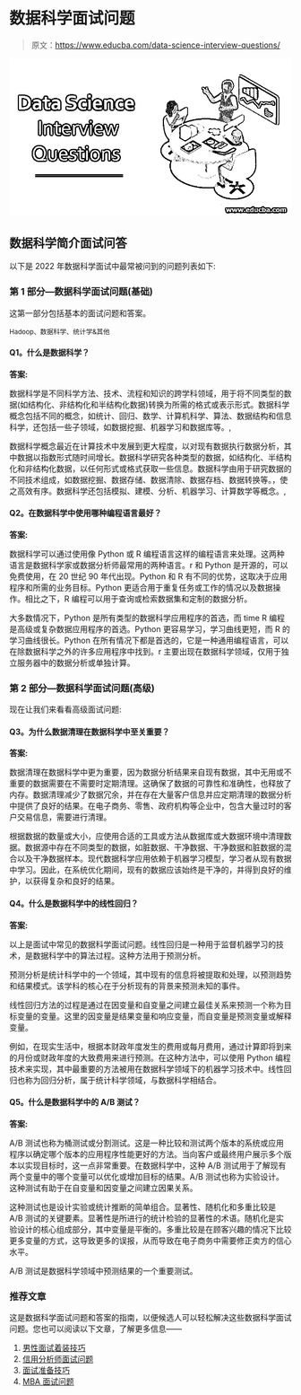 # 数据科学面试问题

> 原文：<https://www.educba.com/data-science-interview-questions/>

![Data Science Interview Questions](img/96315174662e93f4cd956d0499a38e81.png)



## 数据科学简介面试问答

以下是 2022 年数据科学面试中最常被问到的问题列表如下:

### 第 1 部分—数据科学面试问题(基础)

这第一部分包括基本的面试问题和答案。

<small>Hadoop、数据科学、统计学&其他</small>

#### Q1。什么是数据科学？

**答案:**

数据科学是不同科学方法、技术、流程和知识的跨学科领域，用于将不同类型的数据(如结构化、非结构化和半结构化数据)转换为所需的格式或表示形式。数据科学概念包括不同的概念，如统计、回归、数学、计算机科学、算法、数据结构和信息科学，还包括一些子领域，如数据挖掘、机器学习和数据库等。,

数据科学概念最近在计算技术中发展到更大程度，以对现有数据执行数据分析，其中数据以指数形式随时间增长。数据科学研究各种类型的数据，如结构化、半结构化和非结构化数据，以任何形式或格式获取一些信息。数据科学由用于研究数据的不同技术组成，如数据挖掘、数据存储、数据清除、数据存档、数据转换等。，使之高效有序。数据科学还包括模拟、建模、分析、机器学习、计算数学等概念。,

#### Q2。在数据科学中使用哪种编程语言最好？

**答案:**

数据科学可以通过使用像 Python 或 R 编程语言这样的编程语言来处理。这两种语言是数据科学家或数据分析师最常用的两种语言。r 和 Python 是开源的，可以免费使用，在 20 世纪 90 年代出现。Python 和 R 有不同的优势，这取决于应用程序和所需的业务目标。Python 更适合用于重复任务或工作的情况以及数据操作。相比之下，R 编程可以用于查询或检索数据集和定制的数据分析。

大多数情况下，Python 是所有类型的数据科学应用程序的首选，而 time R 编程是高级或复杂数据应用程序的首选。Python 更容易学习，学习曲线更短，而 R 的学习曲线很长。Python 在所有情况下都是首选的，它是一种通用编程语言，可以在除数据科学之外的许多应用程序中找到。r 主要出现在数据科学领域，仅用于独立服务器中的数据分析或单独计算。

### 第 2 部分—数据科学面试问题(高级)

现在让我们来看看高级面试问题:

#### Q3。为什么数据清理在数据科学中至关重要？

**答案:**

数据清理在数据科学中更为重要，因为数据分析结果来自现有数据，其中无用或不重要的数据需要在不需要时定期清理。这确保了数据的可靠性和准确性，也释放了内存。数据清理减少了数据冗余，并在存在大量客户信息并应定期清理的数据分析中提供了良好的结果。在电子商务、零售、政府机构等企业中，包含大量过时的客户交易信息，需要进行清理。

根据数据的数量或大小，应使用合适的工具或方法从数据库或大数据环境中清理数据。数据源中存在不同类型的数据，如脏数据、干净数据、干净数据和脏数据的混合以及干净数据样本。现代数据科学应用依赖于机器学习模型，学习者从现有数据中学习。因此，在系统优化期间，现有的数据应该始终是干净的，并得到良好的维护，以获得复杂和良好的结果。

#### Q4。什么是数据科学中的线性回归？

**答案:**

以上是面试中常见的数据科学面试问题。线性回归是一种用于监督机器学习的技术，是数据科学中的算法过程。这种方法用于预测分析。

预测分析是统计科学中的一个领域，其中现有的信息将被提取和处理，以预测趋势和结果模式。该学科的核心在于分析现有的背景来预测未知的事件。

线性回归方法的过程是通过在因变量和自变量之间建立最佳关系来预测一个称为目标变量的变量。这里的因变量是结果变量和响应变量，而自变量是预测变量或解释变量。

例如，在现实生活中，根据本财政年度发生的费用或每月费用，通过计算即将到来的月份或财政年度的大致费用来进行预测。在这种方法中，可以使用 Python 编程技术来实现，其中最重要的方法被用在数据科学领域下的机器学习技术中。线性回归也称为回归分析，属于统计科学领域，与数据科学相结合。

#### Q5。什么是数据科学中的 A/B 测试？

**答案:**

A/B 测试也称为桶测试或分割测试。这是一种比较和测试两个版本的系统或应用程序以确定哪个版本的应用程序性能更好的方法。当向客户或最终用户展示多个版本以实现目标时，这一点非常重要。在数据科学中，这种 A/B 测试用于了解现有两个变量中的哪个变量可以优化或增加目标的结果。A/B 测试也称为实验设计。这种测试有助于在自变量和因变量之间建立因果关系。

这种测试也是设计实验或统计推断的简单组合。显著性、随机化和多重比较是 A/B 测试的关键要素。显著性是所进行的统计检验的显著性的术语。随机化是实验设计的核心组成部分，其中变量是平衡的。多重比较是在顾客兴趣的情况下比较更多变量的方式，这导致更多的误报，从而导致在电子商务中需要修正卖方的信心水平。

A/B 测试是数据科学领域中预测结果的一个重要测试。

### 推荐文章

这是数据科学面试问题和答案的指南，以便候选人可以轻松解决这些数据科学面试问题。您也可以阅读以下文章，了解更多信息——

1.  [男性面试着装技巧](https://www.educba.com/interview-grooming-tips/)
2.  [信用分析师面试问题](https://www.educba.com/credit-analyst-interview-questions/)
3.  [面试准备技巧](https://www.educba.com/tips-for-the-interview-preparation/)
4.  [MBA 面试问题](https://www.educba.com/interview-questions-of-mba/)





